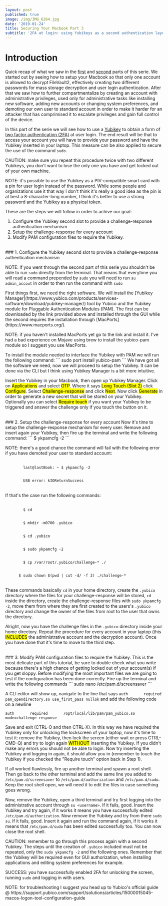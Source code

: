 ```yaml
---
layout: post
published: true
image: /img/IMG_6264.jpg
date: '2019-01-24'
title: Securing Your Macbook Part 3
subtitle: '2FA at login: using Yubikeys as a second authentication layer'
---
```

# Introduction
Quick recap of what we saw in the [first](https://blog.notso.pro/2019-01-21-securing-your-macbook/) and [second](https://blog.notso.pro/2019-01-23-securing-your-macbook2/) parts of this serie. We started out by seeing how to setup your Macbook so that only one account is allowed to decrypt FileVault2, effectively creating two different passwords for mass storage decryption and user login authentication. After that we saw how to further compartmentalize by creating an account with administrative privileges, used only for administrative tasks like installing new software, adding new accounts or changing system preferences, and demoting our own user to standard account in order to make it harder for an attacker that has comprimised it to escalate privileges and gain full control of the device.

In this part of the serie we will see how to use a [Yubikey](https://www.yubico.com/) to obtain a form of [two factor authentication (2FA)](https://en.wikipedia.org/wiki/Multi-factor_authentication) at user login. The end result will be that to access your account you will have to provide your password and have the Yubikey inserted in your laptop. This measure can be also applied to secure the use of the command `sudo`.

<p class="alert alert-warning">
    <span class="label label-warning">CAUTION:</span> make sure you repeat this procedure twice with two different Yubikeys, you don't want to lose the only one you have and get locked out of your own machine.
</p>
<p class="alert alert-info">
    <span class="label label-info">NOTE:</span> it's possible to use the Yubikey as a PIV-compatible smart card with a pin for user login instead of the password. While some people and organizations use it that way I don't think it's really a good idea as the pin is at best a 8-character-long number, I think it's better to use a strong password and the Yubikey as a physical token.
</p>

These are the steps we will follow in order to achive our goal:
1. Configure the Yubikey second slot to provide a challenge-response authentication mechanism
2. Setup the challenge-response for every account
3. Modify PAM configuration files to require the Yubikey.

<br>
### 1. Configure the Yubikey second slot to provide a challenge-response authentication mechanism
<p class="alert alert-info">
    <span class="label label-info">NOTE:</span> if you went through the second part of this serie you shouldn't be able to run <code>sudo</code> directly from the terminal. That means that everytime you will read a command prepended by <code>sudo</code> you will need to run <code>su admin_accout</code> in order to then run the command with <code>sudo</code>
</p>
First things first, we need the right software. We will install the [Yubikey Manager](https://www.yubico.com/products/services-software/download/yubikey-manager/) tool by Yubico and the Yubikey module for Pluggable Authentication Modules (PAM). The first can be downloaded by the link provided above and installed through the GUI while the second requires the installation through [MacPorts](https://www.macports.org/).
<p class="alert alert-info">
    <span class="label label-info">NOTE:</span> if you haven't installed MacPorts yet go to the link and install it. I've had a bad experience on Mojave using brew to install the yubico-pam module so I suggest you use MacPorts.
</p>
To install the module needed to interface the Yubikey with PAM we will run the following command:
```
sudo port install yubico-pam
```
We have got all the software we need, now we will proceed to setup the Yubikey. It can be done via the CLI but I think using Yubikey Manager is a bit more intuitive.

Insert the Yubikey in your Macbook, then open up Yubikey Manager. Click on <mark>Applications</mark> and select <mark>OTP</mark>. Where it says <mark>Long Touch (Slot 2)</mark> click <mark>Configure</mark>. Select <mark>Challenge-response</mark> and click <mark>Next</mark>. Now click <mark>Generate</mark> in order to generate a new secret that will be stored on your Yubikey. Optionally you can select <mark>Require touch</mark> if you want your Yubikey to be triggered and answer the challenge only if you touch the button on it.

<br>
### 2. Setup the challenge-response for every account
Now it's time to setup the challenge-response mechanism for every user. Remove and insert again your Yubikey, then fire up the terminal and write the following command:
```
$ ykpamcfg -2 
```
<p class="alert alert-info">
    <span class="label label-info">NOTE:</span> there's a good chance the command will fail with the following error if you have demoted your user to standard account:
	<br><br>
  	<code>
		last@lastBook: ~ $ ykpamcfg -2
	</code>
  	<br>
  	<code>
      	USB error: kIOReturnSuccess
	</code>
	<br><br>
	If that's the case run the following commands:
	<br><br>
	<code>
		$ cd
	</code>
  	<br>
    <code>
  		$ mkdir -m0700 .yubico
	</code>	
  	<br>
    <code>
  		$ cd .yubico
	</code>
  	<br>
  	<code>
      	$ sudo ykpamcfg -2
	</code>
  	<br>
  	<code>
      	$ cp /var/root/.yubico/challenge-* ./
	</code>
  	<br>
  	<code>
      $ sudo chown $(pwd | cut -d/ -f 3) ./challenge-*
	</code>
	<br><br>
	These commands basically <code>cd</code> in your home directory, create the <code>.yubico</code> directory where the files for your challenge-response will be stored, <code>cd</code> inside the directory, create the challenge-response files with <code>sudo ykpamcfg -2</code>, move them from where they are first created to the users's <code>.yubico</code> directory and change the owner of the files from root to the user that owns the directory.
</p>

Alright, now you have the challenge files in the `.yubico` directory inside your home directory. Repeat the procedure for every account in your laptop (this <mark>INCLUDES</mark> the administrative account and the decryption account). Once you have done that it's time to move to the third step.

<br>
### 3. Modify PAM configuration files to require the Yubikey.
This is the most delicate part of this tutorial, be sure to double check what you write because there's a high chance of getting locked out of your account(s) if you get sloppy. Before modifying the most important files we are going to test if the configuration has been done correctly. Fire up the terminal and write the following commands
```
sudo nano /etc/pam.d/screensaver
```

A CLI editor will show up, navigate to the line that says `auth       required       pam_opendirectory.so use_first_pass nullok` and add the following code on a newline
```
auth       required       /opt/local/lib/pam/pam_yubico.so mode=challenge-response
```
Save and exit (CTRL-O and then CTRL-X). In this way we have required the Yubikey only for unlocking the lockscreen of your laptop, now it's time to test it: remove the Yubikey, then lock the screen (either wait or press CTRL-CMD-Q) and try to login again <mark>WITHOUT</mark> inserting the Yubikey. If you didn't make any errors you should not be able to login. Now try inserting the Yubikey and logging in again, it should allow you in (remember to touch the Yubikey if you checked the "Require touch" option back in Step 1). 

If all worked flawlessly, fire up another terminal and spawn a root shell. Then go back to the other terminal and add the same line you added to `/etc/pam.d/screensaver` to `/etc/pam.d/authorization` and `/etc/pam.d/sudo`. Keep the root shell open, we will need it to edit the files in case something goes wrong.

Now, remove the Yubikey, open a third terminal and try first logging into the administrative account through `su <username>`. If it fails, good. Insert the Yubikey and try again, if it works it means you have successfully edited `/etc/pam.d/authorization`. Now remove the Yubikey and try from there `sudo su`. If it fails, good. Insert it again and run the command again, if it works it means that `/etc/pam.d/sudo` has been edited successfully too. You can now close the root shell.

<p class="alert alert-warning">
    <span class="label label-warning">CAUTION:</span> remember to go through this process again with a second Yubikey. The steps until the creation of <code>.yubico</code> included must not be repeated, only the <code>sudo ykpamcfg -2</code> and the following ones. Remember that the Yubikey will be required even for GUI authorization, when installing applications and editing system preferences for example.
</p>
<p class="alert alert-success">
    <span class="label label-success">SUCCESS:</span> you have successfully enabled 2FA for unlocking the screen, running <code>sudo</code> and logging in with users. 
</p>
<p class="alert alert-info">
    <span class="label label-info">NOTE:</span> for troubleshooting I suggest you head up to Yubico's official guide @ https://support.yubico.com/support/solutions/articles/15000015045-macos-logon-tool-configuration-guide
</p>
